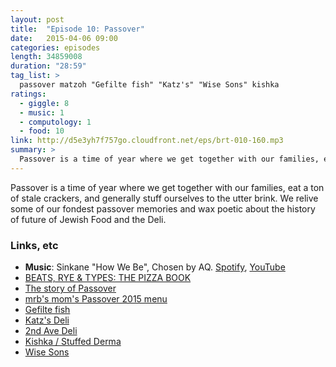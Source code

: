 ```yaml
---
layout: post
title:  "Episode 10: Passover"
date:   2015-04-06 09:00
categories: episodes
length: 34859008
duration: "28:59"
tag_list: >
  passover matzoh "Gefilte fish" "Katz's" "Wise Sons" kishka
ratings:
  - giggle: 8
  - music: 1
  - computology: 1
  - food: 10
link: http://d5e3yh7f757go.cloudfront.net/eps/brt-010-160.mp3
summary: >
  Passover is a time of year where we get together with our families, eat a ton of stale crackers, and generally stuff ourselves to the utter brink. We relive some of our fondest passover memories and wax poetic about the history of future of Jewish Food and the Deli.
---
```

Passover is a time of year where we get together with our families, eat a ton of stale crackers, and generally stuff ourselves to the utter brink. We relive some of our fondest passover memories and wax poetic about the history of future of Jewish Food and the Deli.

<!-- more -->

### Links, etc

* <strong>Music</strong>: Sinkane "How We Be", Chosen by AQ. [Spotify](https://open.spotify.com/track/3HTXW7ooYVsv2Czab07JeC), [YouTube](https://www.youtube.com/watch?v=3rleqAGR-zY)
* [BEATS, RYE & TYPES: THE PIZZA BOOK](http://beatsryetypes.com/pizza)
* [The story of Passover](http://en.wikipedia.org/wiki/Passover)
* [mrb's mom's Passover 2015 menu](https://dl.dropboxusercontent.com/u/1401061/pesach_menu.png)
* [Gefilte fish](http://en.wikipedia.org/wiki/Gefilte_fish)
* [Katz's Deli](https://katzsdelicatessen.com/)
* [2nd Ave Deli](http://www.2ndavedeli.com/)
* [Kishka / Stuffed Derma](http://en.wikipedia.org/wiki/Kishka_%28food%29)
* [Wise Sons](http://wisesonsdeli.com/)
